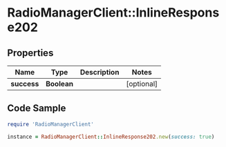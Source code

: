 # RadioManagerClient::InlineResponse202

## Properties

Name | Type | Description | Notes
------------ | ------------- | ------------- | -------------
**success** | **Boolean** |  | [optional] 

## Code Sample

```ruby
require 'RadioManagerClient'

instance = RadioManagerClient::InlineResponse202.new(success: true)
```


